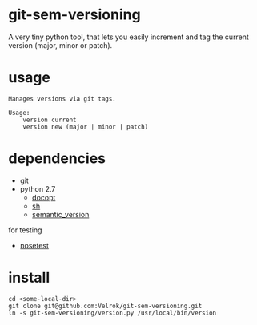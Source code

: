 # git-sem-versioning

A very tiny python tool, that lets you easily increment and tag the current version (major, minor or patch).

# usage

```
Manages versions via git tags.

Usage:
    version current
    version new (major | minor | patch)
```

# dependencies

- git
- python 2.7
	- [docopt](http://docopt.org/)
	- [sh](http://amoffat.github.com/sh/)
	- [semantic_version](https://github.com/rbarrois/python-semanticversion)

for testing

- [nosetest](https://nose.readthedocs.org/en/latest/)

# install

```
cd <some-local-dir>
git clone git@github.com:Velrok/git-sem-versioning.git
ln -s git-sem-versioning/version.py /usr/local/bin/version
```